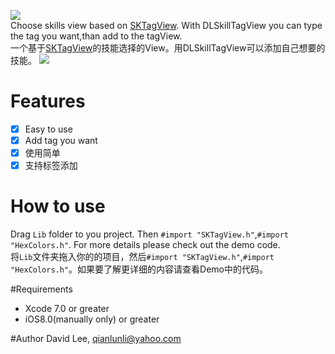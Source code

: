 ![](https://github.com/Liqiankun/DLSkillTagView/raw/master/DLSkillTagView.png)<br>
Choose skills view based on [SKTagView](https://github.com/zsk425/SKTagView). With DLSkillTagView you can type the tag you want,than add to the tagView.<br>
一个基于[SKTagView](https://github.com/zsk425/SKTagView)的技能选择的View。用DLSkillTagView可以添加自己想要的技能。
![](https://github.com/Liqiankun/DLSkillTagView/raw/master/dlskilltagview.gif)

# Features
- [x] Easy to use
- [x] Add tag you want
- [x] 使用简单
- [x] 支持标签添加

# How to use
Drag `Lib` folder to you project. Then `#import "SKTagView.h"`,`#import "HexColors.h"`. For more details please check out the demo code.<br>
将`Lib`文件夹拖入你的的项目，然后`#import "SKTagView.h"`,`#import "HexColors.h"`。如果要了解更详细的内容请查看Demo中的代码。

#Requirements
- Xcode 7.0 or greater
- iOS8.0(manually only) or greater

#Author
David Lee, qianlunli@yahoo.com
